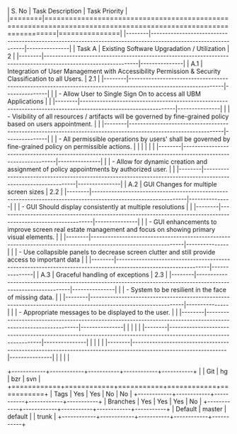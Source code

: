 | S. No  |                                                Task Description                                               | Task Priority |
|========|===============================================================================================================|===============|
|--------|---------------------------------------------------------------------------------------------------------------|---------------|
| Task A | Existing Software Upgradation / Utilization                                                                   |             2 |
|--------|---------------------------------------------------------------------------------------------------------------|---------------|
| A.1    | Integration of User Management with Accessibility Permission & Security Classification to all Users.          |           2.1 |
|--------|---------------------------------------------------------------------------------------------------------------|---------------|
|        | - Allow User to Single Sign On to access all UBM Applications                                                 |               |
|--------|---------------------------------------------------------------------------------------------------------------|---------------|
|        | - Visibility of all resources / artifacts will be governed by fine-grained policy based on users appointment. |               |
|--------|---------------------------------------------------------------------------------------------------------------|---------------|
|        | - All permissible operations by users' shall be governed by fine-grained policy on permissible actions.       |               |
|        |                                                                                                               |               |
|--------|---------------------------------------------------------------------------------------------------------------|---------------|
|        | - Allow for dynamic creation and assignment of policy appointments by authorized user.                        |               |
|--------|---------------------------------------------------------------------------------------------------------------|---------------|
| A.2    | GUI Changes for multiple screen sizes                                                                         |           2.2 |
|--------|---------------------------------------------------------------------------------------------------------------|---------------|
|        | - GUI Should display consistently at multiple resolutions                                                     |               |
|--------|---------------------------------------------------------------------------------------------------------------|---------------|
|        | - GUI enhancements to improve screen real estate management and focus on showing primary visual elements.     |               |
|--------|---------------------------------------------------------------------------------------------------------------|---------------|
|        | - Use collapsible panels to decrease screen clutter and still provide access to important data                |               |
|--------|---------------------------------------------------------------------------------------------------------------|---------------|
| A.3    | Graceful handling of exceptions                                                                               |           2.3 |
|--------|---------------------------------------------------------------------------------------------------------------|---------------|
|        | - System to be resilient in the face of missing data.                                                         |               |
|--------|---------------------------------------------------------------------------------------------------------------|---------------|
|        | - Appropriate messages to be displayed to the user.                                                           |               |
|--------|---------------------------------------------------------------------------------------------------------------|---------------|
|        |                                                                                                               |               |
|--------|---------------------------------------------------------------------------------------------------------------|---------------|
|        |                                                                                                               |               |
|--------|---------------------------------------------------------------------------------------------------------------|---------------|
|        |                                                                                                               |               |



+------------+------------+-----------+------------+-----------+
|            |    Git     |    hg     |   bzr      |     svn   |
+============+============+===========+============+===========+
| Tags       |    Yes     |    Yes    |   No       |    No     |
+------------+------------+-----------+------------+-----------+
| Branches   |    Yes     |    Yes    |   Yes      |    No     |
+------------+------------+-----------+------------+-----------+
| Default    |    master  |   default |            |    trunk  |
+------------+------------+-----------+------------+-----------+